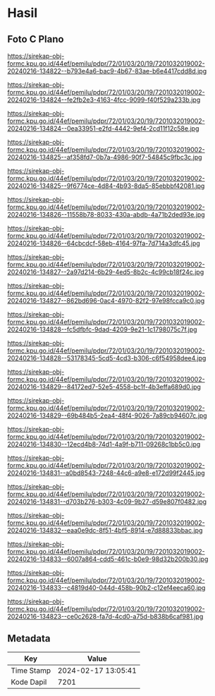 # Hasil

## Foto C Plano

https://sirekap-obj-formc.kpu.go.id/44ef/pemilu/pdpr/72/01/03/20/19/7201032019002-20240216-134822--b793e4a6-bac9-4b67-83ae-b6e4417cdd8d.jpg

https://sirekap-obj-formc.kpu.go.id/44ef/pemilu/pdpr/72/01/03/20/19/7201032019002-20240216-134824--fe2fb2e3-4163-4fcc-9099-f40f529a233b.jpg

https://sirekap-obj-formc.kpu.go.id/44ef/pemilu/pdpr/72/01/03/20/19/7201032019002-20240216-134824--0ea33951-e2fd-4442-9ef4-2cd11f12c58e.jpg

https://sirekap-obj-formc.kpu.go.id/44ef/pemilu/pdpr/72/01/03/20/19/7201032019002-20240216-134825--af358fd7-0b7a-4986-90f7-54845c9fbc3c.jpg

https://sirekap-obj-formc.kpu.go.id/44ef/pemilu/pdpr/72/01/03/20/19/7201032019002-20240216-134825--9f6774ce-4d84-4b93-8da5-85ebbbf42081.jpg

https://sirekap-obj-formc.kpu.go.id/44ef/pemilu/pdpr/72/01/03/20/19/7201032019002-20240216-134826--11558b78-8033-430a-abdb-4a71b2ded93e.jpg

https://sirekap-obj-formc.kpu.go.id/44ef/pemilu/pdpr/72/01/03/20/19/7201032019002-20240216-134826--64cbcdcf-58eb-4164-97fa-7d714a3dfc45.jpg

https://sirekap-obj-formc.kpu.go.id/44ef/pemilu/pdpr/72/01/03/20/19/7201032019002-20240216-134827--2a97d214-6b29-4ed5-8b2c-4c99cb18f24c.jpg

https://sirekap-obj-formc.kpu.go.id/44ef/pemilu/pdpr/72/01/03/20/19/7201032019002-20240216-134827--862bd696-0ac4-4970-82f2-97e98fcca9c0.jpg

https://sirekap-obj-formc.kpu.go.id/44ef/pemilu/pdpr/72/01/03/20/19/7201032019002-20240216-134828--fc5dfbfc-9dad-4209-9e21-1c1798075c7f.jpg

https://sirekap-obj-formc.kpu.go.id/44ef/pemilu/pdpr/72/01/03/20/19/7201032019002-20240216-134828--53178345-5cd5-4cd3-b306-c6f54958dee4.jpg

https://sirekap-obj-formc.kpu.go.id/44ef/pemilu/pdpr/72/01/03/20/19/7201032019002-20240216-134829--84172ed7-52e5-4558-bc1f-4b3effa689d0.jpg

https://sirekap-obj-formc.kpu.go.id/44ef/pemilu/pdpr/72/01/03/20/19/7201032019002-20240216-134829--69b484b5-2ea4-48f4-9026-7a89cb94607c.jpg

https://sirekap-obj-formc.kpu.go.id/44ef/pemilu/pdpr/72/01/03/20/19/7201032019002-20240216-134830--12ecd4b8-74d1-4a9f-b711-09268c1bb5c0.jpg

https://sirekap-obj-formc.kpu.go.id/44ef/pemilu/pdpr/72/01/03/20/19/7201032019002-20240216-134831--a0bd8543-7248-44c6-a9e8-e172d99f2445.jpg

https://sirekap-obj-formc.kpu.go.id/44ef/pemilu/pdpr/72/01/03/20/19/7201032019002-20240216-134831--d703b276-b303-4c09-9b27-d59e807f0482.jpg

https://sirekap-obj-formc.kpu.go.id/44ef/pemilu/pdpr/72/01/03/20/19/7201032019002-20240216-134832--eaa0e9dc-8f51-4bf5-8914-e7d88833bbac.jpg

https://sirekap-obj-formc.kpu.go.id/44ef/pemilu/pdpr/72/01/03/20/19/7201032019002-20240216-134833--6007a864-cdd5-461c-b0e9-98d32b200b30.jpg

https://sirekap-obj-formc.kpu.go.id/44ef/pemilu/pdpr/72/01/03/20/19/7201032019002-20240216-134833--c4819d40-044d-458b-90b2-c12ef4eeca60.jpg

https://sirekap-obj-formc.kpu.go.id/44ef/pemilu/pdpr/72/01/03/20/19/7201032019002-20240216-134823--ce0c2628-fa7d-4cd0-a75d-b838b6caf981.jpg


## Metadata

| Key        | Value               |
| ---------- | ------------------- |
| Time Stamp | 2024-02-17 13:05:41 |
| Kode Dapil | 7201                |



